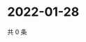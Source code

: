 # 2022-01-28

共 0 条

<!-- BEGIN WEIBO -->
<!-- 最后更新时间 Fri Jan 28 2022 10:28:21 GMT+0800 (China Standard Time) -->

<!-- END WEIBO -->
